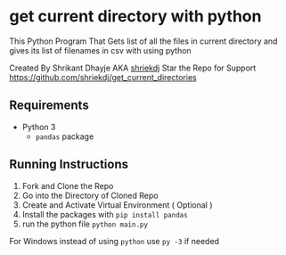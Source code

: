 # get current directory with python

This Python Program That Gets list of all the files in current directory and gives its list of filenames in csv with using python

Created By Shrikant Dhayje AKA [shriekdj](https://github.com/shriekdj)
Star the Repo for Support <https://github.com/shriekdj/get_current_directories>

## Requirements

- Python 3
  - `pandas` package

## Running Instructions

1. Fork and Clone the Repo
2. Go into the Directory of Cloned Repo
3. Create and Activate Virtual Environment ( Optional )
4. Install the packages with `pip install pandas`
5. run the python file `python main.py`

For Windows instead of using `python` use `py -3` if needed
